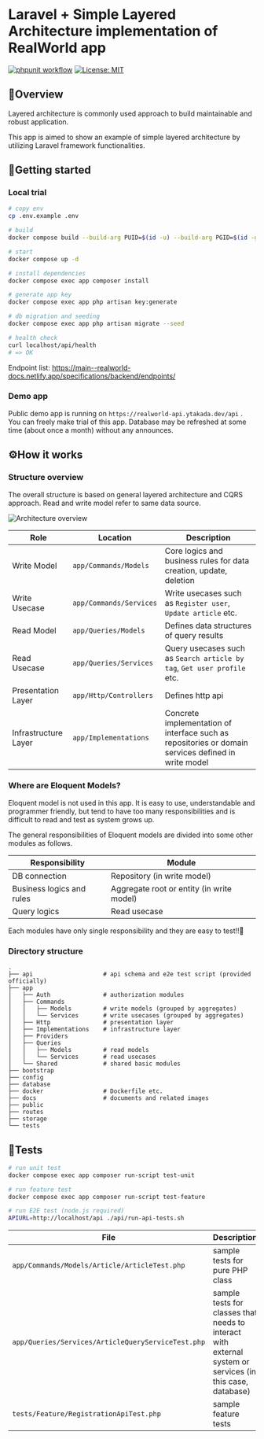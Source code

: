 # Laravel + Simple Layered Architecture implementation of RealWorld app

[![phpunit workflow](https://github.com/yukicountry/realworld-laravel-layered-architecture/actions/workflows/run-tests.yaml/badge.svg)](https://github.com/yukicountry/realworld-laravel-layered-architecture/actions/workflows/run-tests.yaml?query=branch%3Amain)
[![License: MIT](https://img.shields.io/badge/License-MIT-cornflowerblue.svg)](https://opensource.org/licenses/MIT)

## 💎Overview

Layered architecture is commonly used approach to build maintainable and robust application.

This app is aimed to show an example of simple layered architecture by utilizing Laravel framework functionalities.

## 🎈Getting started

### Local trial

```bash
# copy env
cp .env.example .env

# build
docker compose build --build-arg PUID=$(id -u) --build-arg PGID=$(id -g) app

# start
docker compose up -d

# install dependencies
docker compose exec app composer install

# generate app key
docker compose exec app php artisan key:generate

# db migration and seeding
docker compose exec app php artisan migrate --seed

# health check
curl localhost/api/health
# => OK
```

Endpoint list: <https://main--realworld-docs.netlify.app/specifications/backend/endpoints/>

### Demo app

Public demo app is running on `https://realworld-api.ytakada.dev/api` .
You can freely make trial of this app.
Database may be refreshed at some time (about once a month) without any announces.

## ⚙️How it works

### Structure overview

The overall structure is based on general layered architecture and CQRS approach.
Read and write model refer to same data source.

![Architecture overview](docs/images/arthitecture-overview.png)

| Role                 | Location                | Description                                                                                         |
| -------------------- | ----------------------- | --------------------------------------------------------------------------------------------------- |
| Write Model          | `app/Commands/Models`   | Core logics and business rules for data creation, update, deletion                                  |
| Write Usecase        | `app/Commands/Services` | Write usecases such as `Register user`, `Update article` etc.                                       |
| Read Model           | `app/Queries/Models`    | Defines data structures of query results                                                            |
| Read Usecase         | `app/Queries/Services`  | Query usecases such as `Search article by tag`, `Get user profile` etc.                             |
| Presentation Layer   | `app/Http/Controllers`  | Defines http api                                                                                    |
| Infrastructure Layer | `app/Implementations`   | Concrete implementation of interface such as repositories or domain services defined in write model |

### Where are Eloquent Models?

Eloquent model is not used in this app.
It is easy to use, understandable and programmer friendly, but tend to have too many responsibilities and is difficult to read and test as system grows up.

The general responsibilities of Eloquent models are divided into some other modules as follows.

| Responsibility            | Module                                    |
| ------------------------- | ----------------------------------------- |
| DB connection             | Repository (in write model)               |
| Business logics and rules | Aggregate root or entity (in write model) |
| Query logics              | Read usecase                              |

Each modules have only single responsibility and they are easy to test!!🎉

### Directory structure

```plaintext
.
├── api                    # api schema and e2e test script (provided officially)
├── app
│   ├── Auth               # authorization modules
│   ├── Commands
│   │   ├── Models         # write models (grouped by aggregates)
│   │   └── Services       # write usecases (grouped by aggregates)
│   ├── Http               # presentation layer
│   ├── Implementations    # infrastructure layer
│   ├── Providers
│   ├── Queries
│   │   ├── Models         # read models
│   │   └── Services       # read usecases
│   └── Shared             # shared basic modules
├── bootstrap
├── config
├── database
├── docker                 # Dockerfile etc.
├── docs                   # documents and related images
├── public
├── routes
├── storage
└── tests
```

## 🧪Tests

```bash
# run unit test
docker compose exec app composer run-script test-unit

# run feature test
docker compose exec app composer run-script test-feature

# run E2E test (node.js required)
APIURL=http://localhost/api ./api/run-api-tests.sh
```

| File                                               | Description                                                                                               |
| -------------------------------------------------- | --------------------------------------------------------------------------------------------------------- |
| `app/Commands/Models/Article/ArticleTest.php`      | sample tests for pure PHP class                                                                           |
| `app/Queries/Services/ArticleQueryServiceTest.php` | sample tests for classes that needs to interact with external system or services (in this case, database) |
| `tests/Feature/RegistrationApiTest.php`            | sample feature tests                                                                                      |
